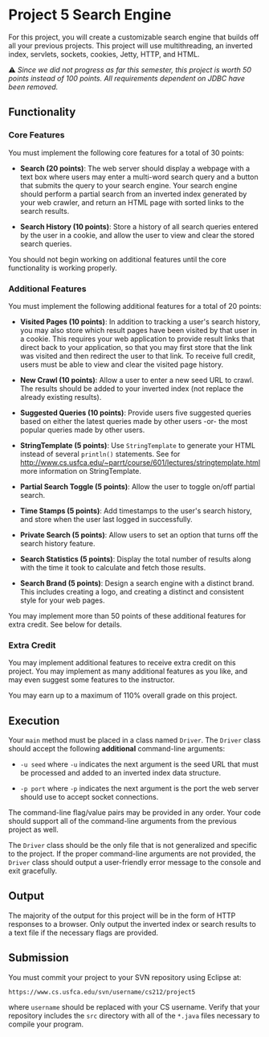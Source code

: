 Project 5 Search Engine
=================================================

For this project, you will create a customizable search engine that builds off all your previous projects. This project will use multithreading, an inverted index, servlets, sockets, cookies, Jetty, HTTP, and HTML.

:warning: _Since we did not progress as far this semester, this project is worth 50 points instead of 100 points. All requirements dependent on JDBC have been removed._

## Functionality ##


### Core Features ###

You must implement the following core features for a total of 30 points:

- **Search (20 points)**: The web server should display a webpage with a text box where users may enter a multi-word search query and a button that submits the query to your search engine. Your search engine should perform a partial search from an inverted index generated by your web crawler, and return an HTML page with sorted links to the search results.

- **Search History (10 points)**: Store a history of all search queries entered by the user in a cookie, and allow the user to view and clear the stored search queries.

You should not begin working on additional features until the core functionality is working properly.

### Additional Features ###

You must implement the following additional features for a total of 20 points:

- **Visited Pages (10 points)**: In addition to tracking a user's search history, you may also store which result pages have been visited by that user in a cookie. This requires your web application to provide result links that direct back to your application, so that you may first store that the link was visited and then redirect the user to that link. To receive full credit, users must be able to view and clear the visited page history.

- **New Crawl (10 points)**: Allow a user to enter a new seed URL to crawl. The results should be added to your inverted index (not replace the already existing results).

- **Suggested Queries (10 points)**: Provide users five suggested queries based on either the latest queries made by other users -or- the most popular queries made by other users.

- **StringTemplate (5 points)**: Use `StringTemplate` to generate your HTML instead of several `println()` statements. See for <http://www.cs.usfca.edu/~parrt/course/601/lectures/stringtemplate.html> more information on StringTemplate.

- **Partial Search Toggle (5 points)**: Allow the user to toggle on/off partial search.

- **Time Stamps (5 points)**: Add timestamps to the user's search history, and store when the user last logged in successfully.

- **Private Search (5 points)**: Allow users to set an option that turns off the search history feature.

- **Search Statistics (5 points)**: Display the total number of results along with the time it took to calculate and fetch those results.

- **Search Brand (5 points)**: Design a search engine with a distinct brand. This includes creating a logo, and creating a distinct and consistent style for your web pages.

You may implement more than 50 points of these additional features for extra credit. See below for details.

### Extra Credit ###

You may implement additional features to receive extra credit on this project. You may implement as many additional features as you like, and may even suggest some features to the instructor.

You may earn up to a maximum of 110% overall grade on this project.

## Execution ##

Your `main` method must be placed in a class named `Driver`. The `Driver` class should accept the following **additional** command-line arguments:

- `-u seed` where `-u` indicates the next argument is the seed URL that must be processed and added to an inverted index data structure.

- `-p port` where `-p` indicates the next argument is the port the web server should use to accept socket connections.
  
The command-line flag/value pairs may be provided in any order. Your code should support all of the command-line arguments from the previous project as well.

The `Driver` class should be the only file that is not generalized and specific to the project. If the proper command-line arguments are not provided, the `Driver` class should output a user-friendly error message to the console and exit gracefully.

## Output ##

The majority of the output for this project will be in the form of HTTP responses to a browser. Only output the inverted index or search results to a text file if the necessary flags are provided.

## Submission ##

You must commit your project to your SVN repository using Eclipse at:

```
https://www.cs.usfca.edu/svn/username/cs212/project5
```

where `username` should be replaced with your CS username. Verify that your repository includes the `src` directory with all of the `*.java` files necessary to compile your program.
